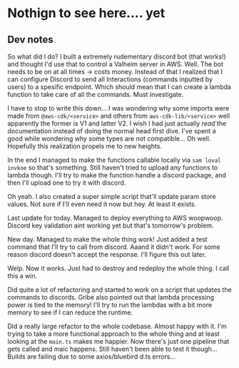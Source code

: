 # Nothign to see here.... yet

## Dev notes

So what did I do?
I built a extremely rudementary discord bot (that works!) and thought I'd use that to control a Valheim server in AWS.
Well. The bot needs to be on at all times -> costs money. Instead of that I realized that I can configure Discord to
send all Interactions (commands inputted by users) to a spesific endpoint. Which should mean that I can create a lambda
function to take care of all the commands. Must investigate.

I have to stop to write this down... I was wondering why some imports were made from `@aws-cdk/<service>` and
others from `aws-cdk-lib/<service>` well apparently the former is V1 and latter V2. I wish I had just actually
_read_ the documentation instead of doing the normal head first dive. I've spent a good while wondering why some types
are not compatible... Oh well. Hopefully this realization propels me to new heights.

In the end I managed to make the functions callable locally via `sam loval invkoe` so that's something. Still haven't
tried to upload any functions to lambda though. I'll try to make the function handle a discord package, and
then I'll upload one to try it with discord.

Oh yeah. I also created a super simple script that'll update param store values. Not sure if I'll even need it now but
hey. At least it exists.

Last update for today. Managed to deploy everything to AWS woopwoop. Discord key validation aint working yet but that's
tomorrow's problem.

New day. Managed to make the whole thing work! Just added a test command that I'll try to call from discord.
Aaand it didn't work. For some reason discord doesn't accept the response. I'll figure this out later.

Welp. Now it works. Just had to destroy and redeploy the whole thing. I call this a win.

Did quite a lot of refactoring and started to work on a script that updates the commands to discords. Gribe also
pointed out that lambda processing power is tied to the memory! I'll try to run the lambdas with a bit more memory
to see if I can reduce the runtime.

Did a really large refactor to the whole codebase. Almost happy with it. I'm trying to take a more functional
approach to the whole thing and at least looking at the `main.ts` makes me happier. Now there's just one pipeline that
gets called and maic happens. Still haven't been able to test it though... Builds are failing due to some axios/bluebird
d.ts errors...